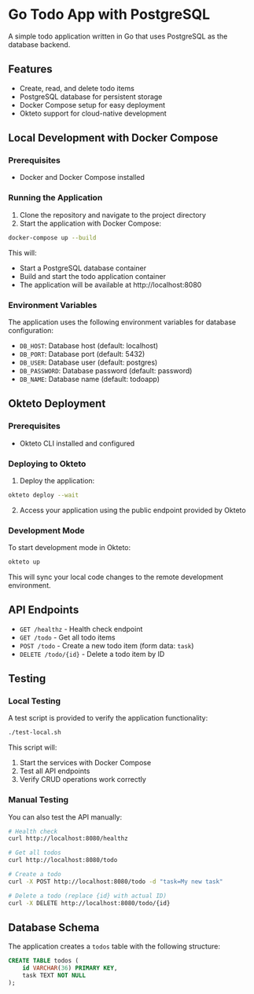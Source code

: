 # Go Todo App with PostgreSQL

A simple todo application written in Go that uses PostgreSQL as the database backend.

## Features

- Create, read, and delete todo items
- PostgreSQL database for persistent storage
- Docker Compose setup for easy deployment
- Okteto support for cloud-native development

## Local Development with Docker Compose

### Prerequisites

- Docker and Docker Compose installed

### Running the Application

1. Clone the repository and navigate to the project directory
2. Start the application with Docker Compose:

```bash
docker-compose up --build
```

This will:
- Start a PostgreSQL database container
- Build and start the todo application container
- The application will be available at http://localhost:8080

### Environment Variables

The application uses the following environment variables for database configuration:

- `DB_HOST`: Database host (default: localhost)
- `DB_PORT`: Database port (default: 5432)
- `DB_USER`: Database user (default: postgres)
- `DB_PASSWORD`: Database password (default: password)
- `DB_NAME`: Database name (default: todoapp)

## Okteto Deployment

### Prerequisites

- Okteto CLI installed and configured

### Deploying to Okteto

1. Deploy the application:

```bash
okteto deploy --wait
```

2. Access your application using the public endpoint provided by Okteto

### Development Mode

To start development mode in Okteto:

```bash
okteto up
```

This will sync your local code changes to the remote development environment.

## API Endpoints

- `GET /healthz` - Health check endpoint
- `GET /todo` - Get all todo items
- `POST /todo` - Create a new todo item (form data: `task`)
- `DELETE /todo/{id}` - Delete a todo item by ID

## Testing

### Local Testing

A test script is provided to verify the application functionality:

```bash
./test-local.sh
```

This script will:
1. Start the services with Docker Compose
2. Test all API endpoints
3. Verify CRUD operations work correctly

### Manual Testing

You can also test the API manually:

```bash
# Health check
curl http://localhost:8080/healthz

# Get all todos
curl http://localhost:8080/todo

# Create a todo
curl -X POST http://localhost:8080/todo -d "task=My new task"

# Delete a todo (replace {id} with actual ID)
curl -X DELETE http://localhost:8080/todo/{id}
```

## Database Schema

The application creates a `todos` table with the following structure:

```sql
CREATE TABLE todos (
    id VARCHAR(36) PRIMARY KEY,
    task TEXT NOT NULL
);
```
